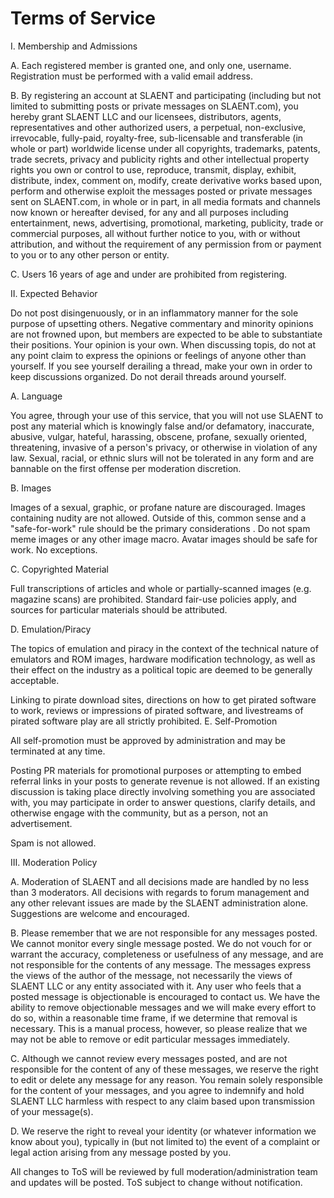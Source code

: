# Terms of Service
I. Membership and Admissions

A. Each registered member is granted one, and only one, username. Registration must be performed with a valid email address.

B. By registering an account at SLAENT and participating (including but not limited to submitting posts or private messages on SLAENT.com), you hereby grant SLAENT LLC and our licensees, distributors, agents, representatives and other authorized users, a perpetual, non-exclusive, irrevocable, fully-paid, royalty-free, sub-licensable and transferable (in whole or part) worldwide license under all copyrights, trademarks, patents, trade secrets, privacy and publicity rights and other intellectual property rights you own or control to use, reproduce, transmit, display, exhibit, distribute, index, comment on, modify, create derivative works based upon, perform and otherwise exploit the messages posted or private messages sent on SLAENT.com, in whole or in part, in all media formats and channels now known or hereafter devised, for any and all purposes including entertainment, news, advertising, promotional, marketing, publicity, trade or commercial purposes, all without further notice to you, with or without attribution, and without the requirement of any permission from or payment to you or to any other person or entity.

C. Users 16 years of age and under are prohibited from registering.

II. Expected Behavior

Do not post disingenuously, or in an inflammatory manner for the sole purpose of upsetting others. Negative commentary and minority opinions are not frowned upon, but members are expected to be able to substantiate their positions. Your opinion is your own. When discussing topis, do not at any point claim to express the opinions or feelings of anyone other than yourself. If you see yourself derailing a thread, make your own in order to keep discussions organized. Do not derail threads around yourself.

A. Language

You agree, through your use of this service, that you will not use SLAENT to post any material which is knowingly false and/or defamatory, inaccurate, abusive, vulgar, hateful, harassing, obscene, profane, sexually oriented, threatening, invasive of a person's privacy, or otherwise in violation of any law. Sexual, racial, or ethnic slurs will not be tolerated in any form and are bannable on the first offense per moderation discretion.

B. Images

Images of a sexual, graphic, or profane nature are discouraged. Images containing nudity are not allowed. Outside of this, common sense and a "safe-for-work" rule should be the primary considerations . Do not spam meme images or any other image macro. Avatar images should be safe for work. No exceptions.

C. Copyrighted Material

Full transcriptions of articles and whole or partially-scanned images (e.g. magazine scans) are prohibited. Standard fair-use policies apply, and sources for particular materials should be attributed.

D. Emulation/Piracy

The topics of emulation and piracy in the context of the technical nature of emulators and ROM images, hardware modification technology, as well as their effect on the industry as a political topic are deemed to be generally acceptable.

Linking to pirate download sites, directions on how to get pirated software to work, reviews or impressions of pirated software, and livestreams of pirated software play are all strictly prohibited.
E. Self-Promotion

All self-promotion must be approved by administration and may be terminated at any time.

Posting PR materials for promotional purposes or attempting to embed referral links in your posts to generate revenue is not allowed. If an existing discussion is taking place directly involving something you are associated with, you may participate in order to answer questions, clarify details, and otherwise engage with the community, but as a person, not an advertisement.

Spam is not allowed.

III. Moderation Policy

A. Moderation of SLAENT and all decisions made are handled by no less than 3 moderators. All decisions with regards to forum management and any other relevant issues are made by the SLAENT administration alone. Suggestions are welcome and encouraged.

B. Please remember that we are not responsible for any messages posted. We cannot monitor every single message posted. We do not vouch for or warrant the accuracy, completeness or usefulness of any message, and are not responsible for the contents of any message. The messages express the views of the author of the message, not necessarily the views of SLAENT LLC or any entity associated with it. Any user who feels that a posted message is objectionable is encouraged to contact us. We have the ability to remove objectionable messages and we will make every effort to do so, within a reasonable time frame, if we determine that removal is necessary. This is a manual process, however, so please realize that we may not be able to remove or edit particular messages immediately.

C. Although we cannot review every messages posted, and are not responsible for the content of any of these messages, we reserve the right to edit or delete any message for any reason. You remain solely responsible for the content of your messages, and you agree to indemnify and hold SLAENT LLC harmless with respect to any claim based upon transmission of your message(s).

D. We reserve the right to reveal your identity (or whatever information we know about you), typically in (but not limited to) the event of a complaint or legal action arising from any message posted by you.

All changes to ToS will be reviewed by full moderation/administration team and updates will be posted. ToS subject to change without notification.
